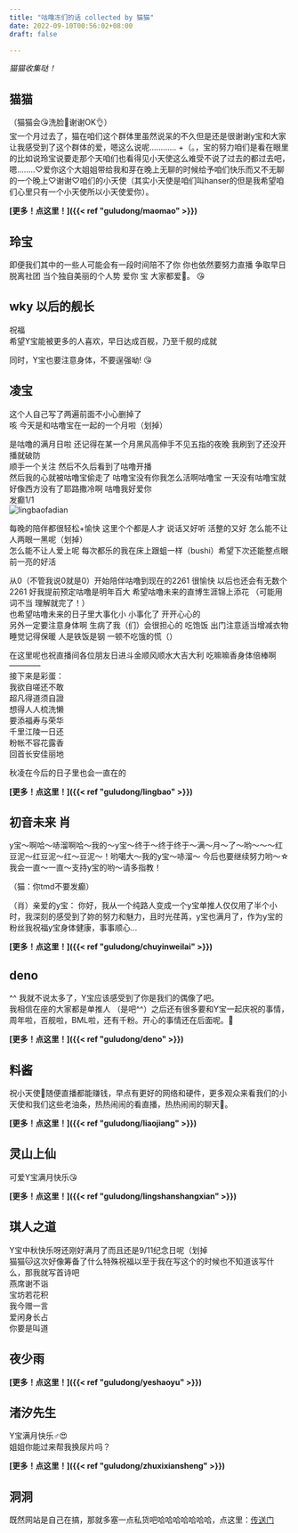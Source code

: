 ```yaml
---
title: "咕噜冻们的话 collected by 猫猫"
date: 2022-09-10T00:56:02+08:00
draft: false

---
```

*猫猫收集哒！*

## 猫猫
（猫猫会😘洗脸😤谢谢OK👌）  
宝一个月过去了，猫在咱们这个群体里虽然说呆的不久但是还是很谢谢y宝和大家让我感受到了这个群体的爱，嗯这么说呢............  +（。，宝的努力咱们是看在眼里的比如说玲宝说要走那个天咱们也看得见小天使这么难受不说了过去的都过去吧，嗯........♡爱你这个大姐姐带给我和芽在晚上无聊的时候给予咱们快乐而又不无聊的一个晚上♡谢谢♡咱们的小天使（其实小天使是咱们叫hanser的但是我希望咱们心里只有一个小天使所以小天使爱你）。

**[更多！点这里！]({{< ref "guludong/maomao" >}})**



## 玲宝
即便我们其中的一些人可能会有一段时间陪不了你 你也依然要努力直播 争取早日脱离社团 当个独自美丽的个人势 爱你 宝 大家都爱🥰。
😘

## wky 以后的舰长

祝福  
希望Y宝能被更多的人喜欢，早日达成百舰，乃至千舰的成就  

同时，Y宝也要注意身体，不要逞强呦!
😘

## 凌宝
这个人自己写了两遍前面不小心删掉了  
咳 今天是和咕噜宝在一起的一个月啦（划掉）  

是咕噜的满月日啦 还记得在某一个月黑风高伸手不见五指的夜晚 我刷到了还没开播就破防  
顺手一个关注 然后不久后看到了咕噜开播  
然后我的心就被咕噜宝偷走了 咕噜宝没有你我怎么活啊咕噜宝 一天没有咕噜宝就好像西方没有了耶路撒冷啊 咕噜我好爱你  
发癫1/1  
![lingbaofadian](/img/iwtty/lingbaofadian.gif)

每晚的陪伴都很轻松+愉快 这里个个都是人才 说话又好听 活整的又好 怎么能不让人两眼一黑呢（划掉）  
怎么能不让人爱上呢 每次都乐的我在床上跟蛆一样（bushi）希望下次还能整点眼前一亮的好活  

从0（不管我说0就是0）开始陪伴咕噜到现在的2261 很愉快 以后也还会有无数个2261 好我提前预定咕噜是明年百大 希望咕噜未来的直博生涯锦上添花 （可能用词不当 理解就完了！）  
也希望咕噜未来的日子里大事化小 小事化了 开开心心的  
另外一定要注意身体啊 生病了我（们）会很担心的 吃饱饭 出门注意适当增减衣物 睡觉记得保暖 人是铁饭是钢 一顿不吃饿的慌（）  

在这里呢也祝直播间各位朋友日进斗金顺风顺水大吉大利 吃嘛嘛香身体倍棒啊  
————  
接下来是彩蛋：  
我欲自嗟还不敢  
超凡得道须自證  
想得人人梳洗懒  
要添福寿与荣华  
千里江陵一日还  
粉帐不容花露香  
回首长安佳丽地  

秋凌在今后的日子里也会一直在的

**[更多！点这里！]({{< ref "guludong/lingbao" >}})**


## 初音未来 肖
y宝～啊哈～哧溜啊哈～我的～y宝～终于～终于终于～满～月～了～哟～～～红豆泥～红豆泥～红～豆泥～！哟噶大～我的y宝～哧溜～
今后也要继续努力哟～☆我会一直～一直～支持y宝的哟～请多指教！

（猫：你tmd不要发癫）

（肖）亲爱的y宝：
你好，我从一个纯路人变成一个y宝单推人仅仅用了半个小时，我深刻的感受到了妳的努力和魅力，且时光荏苒，y宝也满月了，作为y宝的粉丝我祝福y宝身体健康，事事顺心…

**[更多！点这里！]({{< ref "guludong/chuyinweilai" >}})**

## deno
^^ 我就不说太多了，Y宝应该感受到了你是我们的偶像了吧。  
我相信在座的大家都是单推人 （是吧^^）之后还有很多要和Y宝一起庆祝的事情，周年啦，百舰啦，BML啦，还有千粉。开心的事情还在后面呢。🥰


**[更多！点这里！]({{< ref "guludong/deno" >}})**

## 料酱
祝小天使🥰随便直播都能赚钱，早点有更好的网络和硬件，更多观众来看我们的小天使和我们这些老油条，热热闹闹的看直播，热热闹闹的聊天🥰。

**[更多！点这里！]({{< ref "guludong/liaojiang" >}})**

## 灵山上仙
可爱Y宝满月快乐😘



**[更多！点这里！]({{< ref "guludong/lingshanshangxian" >}})**

## 琪人之道
Y宝中秋快乐呀还刚好满月了而且还是9/11纪念日呢（划掉  
猫猫🐱这次好像筹备了什么特殊祝福以至于我在写这个的时候也不知道该写什么，那我就写首诗吧  
燕席谢不诣  
宝坊若花积  
我今赠一言  
爱闲身长占  
你要是叫道  

## 夜少雨

**[更多！点这里！]({{< ref "guludong/yeshaoyu" >}})**

## 渚汐先生

Y宝满月快乐♂😍  
姐姐你能过来帮我换尿片吗？

**[更多！点这里！]({{< ref "guludong/zhuxixiansheng" >}})**


## 洞洞

既然网站是自己在搞，那就多塞一点私货吧哈哈哈哈哈哈哈，点这里：[传送门](/posts/dongdong)